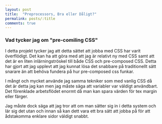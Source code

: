 ```yaml
---
layout: post
title:  "Preprocessors, Bra eller Dåligt?"
permalink: posts/:title
comments: true
---
```


### Vad tycker jag om "pre-comiling CSS"

I detta projekt tycker jag att detta sättet att jobba med CSS har varit överflödigt. Det kan ha att göra med att jag är relativt ny med CSS samt att det är en liten inlärningströskel till både CSS och pre-composed CSS. Detta har gjort att jag upplevt att jag kunnat lösa det snabbare på traditionellt sätt snarare än att behöva fundera på hur pre-composed css funkar.

I mångt och mycket använde jag samma tekniker som med vanlig CSS då det är detta jag kan men jag måste säga att variabler var väldigt användbart. Det förenklade arbetsflödet enormt då man kan spara värden för tex margin eller färger.

Jag måste dock säga att jag tror att om man sätter sig in i detta system och lär sig det utan och innan så kan dett vara ett bra sätt att jobba på för att ådstakomma enklare sidor väldigt snabbt.

